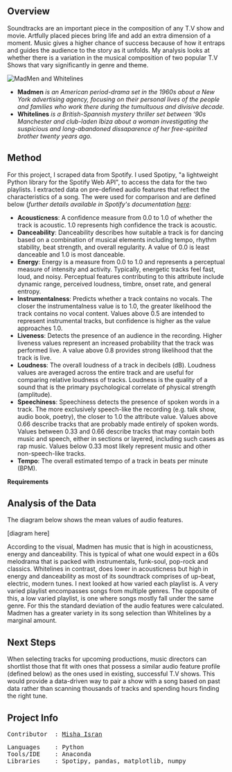 **Overview**
---
Soundtracks are an important piece in the composition of any T.V show and movie. 
Artfully placed pieces bring life and add an extra dimension of a moment. Music gives a higher chance of success because of how it entraps and guides the audience to the story as it unfolds. My analysis looks at whether there is a variation in the musical composition of two popular T.V Shows that vary significantly in genre and theme.

![MadMen and Whitelines](https://github.com/mishaisran/Projects/blob/master/Spotify%20API/Images/Header%20Project.png)

- **Madmen** *is an American period-drama set in the 1960s about a New York advertising agency, focusing on their personal lives of the people and families who work there during the tumultuous and divisive decade.*
- **Whitelines** *is a British-Spannish mystery thriller 
set between ‘90s Manchester and club-laden Ibiza about a woman investigating the suspicious and long-abandoned dissaparence of her free-spirited brother twenty years ago.*

**Method**
---
For this project, I scraped data from Spotify. I used Spotipy, "a lightweight Python library for the Spotify Web API", to access the data for the two playlists. I extracted data on pre-defined audio features that reflect the characteristics of a song. The were used for comparison and are defined below (*further details available in Spotify's documentation [here](https://developer.spotify.com/documentation/web-api/reference/tracks/get-audio-features/)*: 

- **Acousticness**: A confidence measure from 0.0 to 1.0 of whether the track is acoustic. 
1.0 represents high confidence the track is acoustic. 
- **Danceability**: Danceability describes how suitable a track is for dancing based on a
combination of musical elements including tempo, rhythm stability, beat strength, and 
overall regularity. A value of 0.0 is least danceable and 1.0 is most danceable. 
- **Energy**: Energy is a measure from 0.0 to 1.0 and represents a perceptual measure of 
intensity and activity. Typically, energetic tracks feel fast, loud, and noisy. 
Perceptual features contributing to this attribute include dynamic range, perceived loudness,
timbre, onset rate, and general entropy.
- **Instrumentalness**: Predicts whether a track contains no vocals. The closer the 
instrumentalness value is to 1.0, the greater likelihood the track contains no vocal content. Values above 0.5 are intended to represent instrumental tracks, but confidence is higher as the value approaches 1.0. 
- **Liveness**: Detects the presence of an audience in the recording. Higher liveness values
represent an increased probability that the track was performed live. A value above 0.8 
provides strong likelihood that the track is live. 
- **Loudness**: The overall loudness of a track in decibels (dB). Loudness values are 
averaged across the entire track and are useful for comparing relative loudness of tracks.
Loudness is the quality of a sound that is the primary psychological correlate of physical
strength (amplitude).
- **Speechiness**:	Speechiness detects the presence of spoken words in a track. The more
exclusively speech-like the recording (e.g. talk show, audio book, poetry), the closer to
1.0 the attribute value. Values above 0.66 describe tracks that are probably made entirely 
of spoken words. Values between 0.33 and 0.66 describe tracks that may contain both music 
and speech, either in sections or layered, including such cases as rap music. Values below
0.33 most likely represent music and other non-speech-like tracks. 
- **Tempo**: The overall estimated tempo of a track in beats per minute (BPM). 

**Requirements**


**Analysis of the Data**
---
The diagram below shows the mean values of audio features. 

[diagram here]

According to the visual, Madmen has music that is high in acousticness, energy and danceability. This is typical of what one would expect in a 60s melodrama that is packed with instrumentals, funk-soul, pop-rock and classics. Whitelines in contrast, does lower in acousticness but high in energy and danceability as most of its soundtrack comprises of up-beat, electric, modern tunes. I next looked at how varied each playlist is. A very varied playlist encompasses songs from multiple genres. The opposite of this, a low varied playlist, is one where songs mostly fall under the same genre. For this the standard deviation of the audio features were calculated. Madmen has a greater variety in its song selection than Whitelines by a marginal amount.

**Next Steps**
---
When selecting tracks for upcoming productions, music directors can shortlist those that fit with ones that possess a similar audio feature profile (defined below) as the ones used in existing, successful T.V shows. This would provide a data-driven way to pair a show with a song based on past data rather than scanning thousands of tracks and spending hours finding the right tune. 

**Project Info**
---
<pre>
Contributor  : <a href=https://github.com/Al-Cap>Misha Isran</a>
</pre>

<pre>
Languages    : Python
Tools/IDE    : Anaconda
Libraries    : Spotipy, pandas, matplotlib, numpy
</pre>
